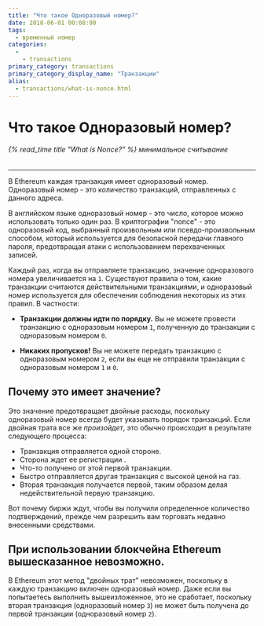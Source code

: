 ```yaml
---
title: "Что такое Одноразовый номер?"
date: 2018-06-01 00:08:00
tags:
  - временный номер
categories:
  - 
    - transactions
primary_category: transactions
primary_category_display_name: "Транзакции"
alias:
  - transactions/what-is-nonce.html
---
```


# **Что такое Одноразовый номер?**

###### {% read_time title "What is Nonce?" %} минимальное считывание

* * *

В Ethereum каждая транзакция имеет одноразовый номер. Одноразовый номер - это количество транзакций, отправленных с данного адреса.

В английском языке одноразовый номер - это число, которое можно использовать только один раз. В криптографии "nonce" - это одноразовый код, выбранный произвольным или псевдо-произвольным способом, который используется для безопасной передачи главного пароля, предотвращая атаки с использованием перехваченных записей.

Каждый раз, когда вы отправляете транзакцию, значение одноразового номера увеличивается на `1`. Существуют правила о том, какие транзакции считаются действительными транзакциями, и одноразовый номер используется для обеспечения соблюдения некоторых из этих правил. В частности:

* **Транзакции должны идти по порядку.** Вы не можете провести транзакцию с одноразовым номером `1`, полученную до транзакции с одноразовым номером `0`.

* **Никаких пропусков!** Вы не можете передать транзакцию с одноразовым номером `2`, если вы еще не отправили транзакции с одноразовым номером `1` и `0`.

## **Почему это имеет значение?**

Это значение предотвращает двойные расходы, поскольку одноразовый номер всегда будет указывать порядок транзакций. Если двойная трата все же *произойдет*, это обычно происходит в результате следующего процесса:

* Транзакция отправляется одной стороне.
* Сторона ждет ее регистрации .
* Что-то получено от этой первой транзакции.
* Быстро отправляется другая транзакция с высокой ценой на газ.
* Вторая транзакция получается первой, таким образом делая недействительной первую транзакцию.

Вот почему биржи ждут, чтобы вы получили определенное количество подтверждений, прежде чем разрешить вам торговать недавно внесенными средствами.

## **При использовании блокчейна Ethereum вышесказанное невозможно.**

В Ethereum этот метод "двойных трат" невозможен, поскольку в каждую транзакцию включен одноразовый номер. Даже если вы попытаетесь выполнить вышеизложенное, это не сработает, поскольку вторая транзакция (одноразовый номер `3`) не может быть получена до первой транзакции (одноразовый номер `2`).